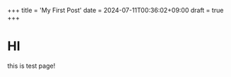 +++
title = 'My First Post'
date = 2024-07-11T00:36:02+09:00
draft = true
+++

# HI

this is test page!
